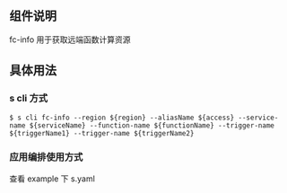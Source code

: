## 组件说明

fc-info 用于获取远端函数计算资源

## 具体用法

### s cli 方式

```
$ s cli fc-info --region ${region} --aliasName ${access} --service-name ${serviceName} --function-name ${functionName} --trigger-name ${triggerName1} --trigger-name ${triggerName2}
```

### 应用编排使用方式

查看 example 下 s.yaml


